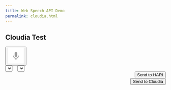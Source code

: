```yaml
---
title: Web Speech API Demo
permalink: cloudia.html
---
```


<link href="/css/cloudia.css" rel="stylesheet">

## Cloudia Test

<div>
  <p id="info_message"></p>
</div>

<div class="right">
  <button id="start_button" onclick="startButton(event)">
    <img id="start_img" src="/images/mic.gif" alt="Start"></button>
</div>

<div id="results">
  <span id="final_span" class="final"></span>
  <span id="interim_span" class="interim"></span>
</div>

<div class="center">
  <div id="div_language">
    <select id="select_language" onchange="updateCountry()"></select>
    &nbsp;&nbsp;
    <select id="select_dialect"></select>
  </div>
</div>

<div style="text-align:right">
    <button id="hari_button" class="button" onclick="sendHari()">Send to HARI</button>
</div>

<div id="response">
  <span id="hari_response_span" class="final"></span>
</div>

<div style="text-align:right">
    <button id="cloudia_button" class="button" onclick="sendCloudia()">Send to Cloudia</button>
</div>
<script src="/js/cloudia.js"></script>
